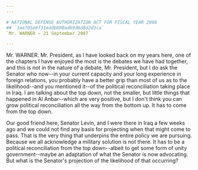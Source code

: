 ```yaml
---
---

# NATIONAL DEFENSE AUTHORIZATION ACT FOR FISCAL YEAR 2008
## `3ae705e6f31eddb600ad69d6d8d2d3ca`
`Mr. WARNER — 21 September 2007`

---
```



Mr. WARNER. Mr. President, as I have looked back on my years here, 
one of the chapters I have enjoyed the most is the debates we have had 
together, and this is not in the nature of a debate, Mr. President, but 
I do ask the Senator who now--in your current capacity and your long 
experience in foreign relations, you probably have a better grip than 
most of us as to the likelihood--and you mentioned it--of the political 
reconciliation taking place in Iraq. I am talking about the top down, 
not the smaller, but little things that happened in Al Anbar--which are 
very positive, but I don't think you can grow political reconciliation 
all the way from the bottom up. It has to come from the top down.

Our good friend here, Senator Levin, and I were there in Iraq a few 
weeks ago and we could not find any basis for projecting when that 
might come to pass. That is the very thing that underpins the entire 
policy we are pursuing. Because we all acknowledge a military solution 
is not there. It has to be a political reconciliation from the top 
down--albeit to get some form of unity government--maybe an adaptation 
of what the Senator is now advocating. But what is the Senator's 
projection of the likelihood of that occurring?
